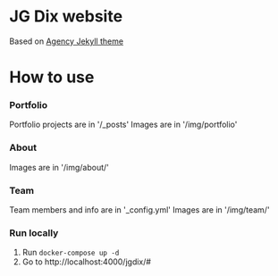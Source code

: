 JG Dix website
====================

Based on [Agency Jekyll theme](https://github.com/y7kim/agency-jekyll-theme)

# How to use

### Portfolio 
Portfolio projects are in '/_posts'
Images are in '/img/portfolio'

### About
Images are in '/img/about/'

### Team
Team members and info are in '_config.yml'
Images are in '/img/team/'

### Run locally
1. Run `docker-compose up -d`
2. Go to http://localhost:4000/jgdix/#